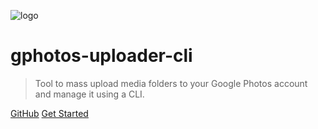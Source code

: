 ![logo](images/gphotos-uploader-cli-logo.png)

# gphotos-uploader-cli

> Tool to mass upload media folders to your Google Photos account and manage it using a CLI.

[GitHub](https://github.com/gphotosuploader/gphotos-uploader-cli)
[Get Started](introduction.md)
